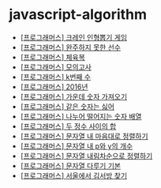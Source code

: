 # javascript-algorithm

- [\[프로그래머스\] 크레인 인형뽑기 게임](https://github.com/ksy90101/javascript-algorithm/tree/master/clanePuppeteerGame)
- [\[프로그래머스\] 완주하지 못한 선수](https://github.com/ksy90101/javascript-algorithm/tree/master/NotFinishedPlayer)
- [\[프로그래머스\] 체육복](https://github.com/ksy90101/javascript-algorithm/tree/master/gymsuit)
- [\[프로그래머스\] 모의고사](https://github.com/ksy90101/javascript-algorithm/tree/master/MockExam)
- [\[프로그래머스\] k번째 수](https://github.com/ksy90101/javascript-algorithm/tree/master/kthNumber)
- [\[프로그래머스\] 2016년](https://github.com/ksy90101/javascript-algorithm/tree/master/twothousandsixteenyear)
- [\[프로그래머스\] 가운데 숫자 가져오기](https://github.com/ksy90101/javascript-algorithm/tree/master/getmiddlecharacter)
- [\[프로그래머스\] 같은 숫자는 싫어](https://github.com/ksy90101/javascript-algorithm/tree/master/nosamenumber)
- [\[프로그래머스\] 나누어 떨어지는 숫자 배열](https://github.com/ksy90101/javascript-algorithm/tree/master/dividingNumbersArray)
- [\[프로그래머스\] 두 정수 사이의 합](https://github.com/ksy90101/javascript-algorithm/tree/master/twoNumberBetweenSum)
- [\[프로그래머스\] 문자열 내 마음대로 정렬하기](https://github.com/ksy90101/javascript-algorithm/tree/master/mySortingString)
- [\[프로그래머스\] 문자열 내 p와 y의 개수](https://github.com/ksy90101/javascript-algorithm/tree/master/pAndYNumber)
- [\[프로그래머스\] 문자열 내림차순으로 정렬하기](https://github.com/ksy90101/javascript-algorithm/tree/master/stringSortDesc)
- [\[프로그래머스\] 문자열 다루기 기본](https://github.com/ksy90101/javascript-algorithm/tree/master/basicString)
- [\[프로그래머스\] 서울에서 김서방 찾기](https://github.com/ksy90101/javascript-algorithm/tree/master/findKimSeoul)
